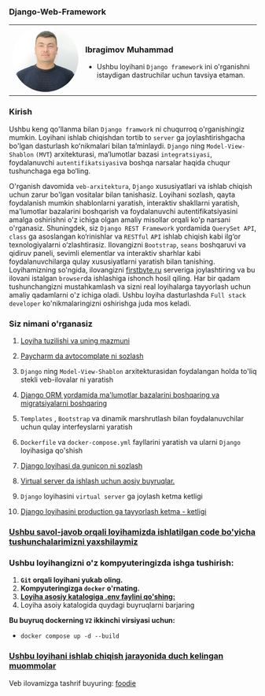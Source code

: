 <link rel="stylesheet" href="https://cdnjs.cloudflare.com/ajax/libs/font-awesome/6.0.0-beta3/css/all.min.css">



### Django-Web-Framework
<table>
  <tr>
    <td><img src="static/images/my_image.jpg" style="border-radius: 50%;" alt="Rasm" width="300"/></td>
    <td>
      <h3>Ibragimov Muhammad</h3>
       <ul>
         <li>Ushbu loyihani  <code>Django framework</code> ini  o'rganishni istaydigan  dastruchilar uchun tavsiya etaman.</li>
      </ul> 
    </td>
  </tr>
</table>

### **Kirish**

Ushbu keng qo'llanma bilan  `Django framwork` ni chuqurroq o'rganishingiz mumkin. Loyihani ishlab chiqishdan  tortib to
`server` ga joylashtirishgacha bo'lgan dasturlash koʻnikmalari bilan  taʼminlaydi.
`Django` ning `Model-View-Shablon` `(MVT`) arxitekturasi, ma’lumotlar bazasi `integratsiyasi`, foydalanuvchi
`autentifikatsiyasi`va boshqa narsalar haqida chuqur tushunchaga ega bo‘ling.

O'rganish davomida `veb-arxitektura`, `Django` xususiyatlari va ishlab chiqish uchun zarur bo'lgan vositalar bilan
tanishasiz. Loyihani sozlash, qayta foydalanish mumkin shablonlarni yaratish, interaktiv shakllarni yaratish, ma'lumotlar
bazalarini boshqarish va foydalanuvchi autentifikatsiyasini amalga oshirishni o'z ichiga olgan amaliy misollar orqali
ko'p narsani o'rganasiz. Shuningdek, siz `Django REST Framework` yordamida `QuerySet API`, `class` ga asoslangan
ko‘rinishlar va `RESTful` `API`
ishlab chiqish kabi ilg‘or texnologiyalarni o‘zlashtirasiz. Ilovangizni `Bootstrap`, `seans`
boshqaruvi va qidiruv paneli, sevimli elementlar va interaktiv sharhlar kabi foydalanuvchilarga qulay xususiyatlarni
yaratish bilan tanishing. Loyihamizning so'ngida, ilovangizni [firstbyte.ru](https://firstbyte.ru/) serveriga
joylashtiring va bu ilovani istalgan `browser`da ishlashiga ishonch hosil qiling. Har bir qadam tushunchangizni mustahkamlash va sizni real loyihalarga tayyorlash uchun
amaliy qadamlarni o'z ichiga oladi. Ushbu loyiha  dasturlashda `Full stack developer` ko'nikmalaringizni oshirishga  juda mos keladi.

### **Siz nimani o'rganasiz**
1. [Loyiha tuzilishi va uning mazmuni](./project-structure.md)
2. [Paycharm da avtocomplate ni sozlash](./autocomlate.md) 
3. `Django` ning `Model-View-Shablon` arxitekturasidan foydalangan holda to'liq stekli veb-ilovalar ni yaratish
4.  [Django ORM yordamida ma'lumotlar bazalarini boshqaring va migratsiyalarni boshqaring](./orm.md)
5. `Templates` , `Bootstrap` va dinamik marshrutlash bilan foydalanuvchilar uchun qulay interfeyslarni yaratish

6. `Dockerfile` va `docker-compose.yml` fayllarini yaratish va ularni `Django` loyihasiga qo'shish
7. [Django loyihasi da gunicon ni sozlash](./nginx-gunicorn.md)
8. [Virtual server da ishlash uchun aosiy buyruqlar.](./virtual-server.md)
9. `Django` loyihasini `virtual server` ga joylash ketma ketligi
10. [Django loyihasini production ga tayyorlash ketma - ketligi](./prodoction.md) 


### [Ushbu savol-javob orqali loyihamizda ishlatilgan code bo'yicha tushunchalarimizni yaxshilaymiz](./test.md) 

### Ushbu loyihangizni o'z kompyuteringizda ishga tushirish:
1. **`Git` orqali loyihani yukab oling.**
2. **Kompyuteringizga `docker` o'rnating.**
3. **[Loyiha asosiy katalogiga .env faylini qo'shing:](./.envFileExample)**
4. Loyiha asoiy katalogida  quydagi buyruqlarni barjaring

**Bu buyruq dockerning `V2` ikkinchi virsiyasi  uchun:**
   - `docker compose up -d --build`
 
### [Ushbu loyihani ishlab chiqish jarayonida duch kelingan muommolar](./error.md)


Veb ilovamizga tashrif buyuring: [foodie](http://test-uchun.uz:5000/)























































































































































































